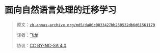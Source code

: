 # 面向自然语言处理的迁移学习

> 原文：[`zh.annas-archive.org/md5/da86c0033427bb250532db6d61561179`](https://zh.annas-archive.org/md5/da86c0033427bb250532db6d61561179)
> 
> 译者：[飞龙](https://github.com/wizardforcel)
> 
> 协议：[CC BY-NC-SA 4.0](http://creativecommons.org/licenses/by-nc-sa/4.0/)